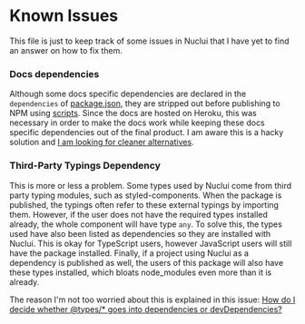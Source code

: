 # Known Issues

This file is just to keep track of some issues in Nuclui that I have yet to find an answer on how to fix them.

### Docs dependencies

Although some docs specific dependencies are declared in the `dependencies` of [package.json](./package.json), they are stripped out before publishing to NPM using [scripts](./scripts/prepublishOnly.js). Since the docs are hosted on Heroku, this was necessary in order to make the docs work while keeping these docs specific dependencies out of the final product. I am aware this is a hacky solution and [I am looking for cleaner alternatives](https://stackoverflow.com/questions/62460197/how-do-you-exclude-certain-dependencies-from-being-published-with-npm).

### Third-Party Typings Dependency

This is more or less a problem. Some types used by Nuclui come from third party typing modules, such as styled-components. When the package is published, the typings often refer to these external typings by importing them. However, if the user does not have the required types installed already, the whole component will have type `any`. To solve this, the types used have also been listed as dependencies so they are installed with Nuclui. This is okay for TypeScript users, however JavaScript users will still have the package installed. Finally, if a project using Nuclui as a dependency is published as well, the users of this package will also have these types installed, which bloats node_modules even more than it is already.

The reason I'm not too worried about this is explained in this issue: [How do I decide whether @types/\* goes into dependencies or devDependencies?](https://stackoverflow.com/questions/45176661/how-do-i-decide-whether-types-goes-into-dependencies-or-devdependencies)
